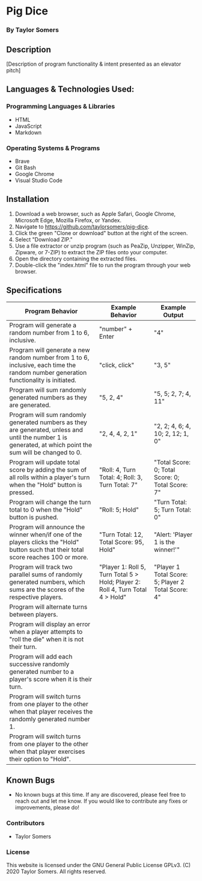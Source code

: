 # Pig Dice

  ### By Taylor Somers

## Description

  [Description of program functionality & intent presented as an elevator pitch]

## Languages & Technologies Used:

  ### Programming Languages & Libraries
  * HTML
  * JavaScript
  * Markdown

  ### Operating Systems & Programs
  * Brave
  * Git Bash
  * Google Chrome
  * Visual Studio Code

## Installation

  1. Download a web browser, such as Apple Safari, Google Chrome, Microsoft Edge, Mozilla Firefox, or Yandex.
  2. Navigate to https://github.com/taylorsomers/pig-dice.
  3. Click the green "Clone or download" button at the right of the screen.
  4. Select "Download ZIP."
  5. Use a file extractor or unzip program (such as PeaZip, Unzipper, WinZip, Zipware, or 7-ZIP) to extract the ZIP files onto your computer.
  6. Open the directory containing the extracted files.
  7. Double-click the "index.html" file to run the program through your web browser.

## Specifications

  | Program Behavior | Example Behavior | Example Output |
  |---|---|---|
  | Program will generate a random number from 1 to 6, inclusive. | "number" + Enter | "4" |
  | Program will generate a new random number from 1 to 6, inclusive, each time the random number generation functionality is initiated. | "click, click" | "3, 5" |
  | Program will sum randomly generated numbers as they are generated. | "5, 2, 4" | "5, 5; 2, 7; 4, 11" |
  | Program will sum randomly generated numbers as they are generated, unless and until the number 1 is generated, at which point the sum will be changed to 0. | "2, 4, 4, 2, 1" | "2, 2; 4, 6; 4, 10; 2, 12; 1, 0" |
  | Program will update total score by adding the sum of all rolls within a player's turn when the "Hold" button is pressed. | "Roll: 4, Turn Total: 4; Roll: 3, Turn Total: 7" | "Total Score: 0; Total Score: 0; Total Score: 7" |
  | Program will change the turn total to 0 when the "Hold" button is pushed. | "Roll: 5; Hold" | "Turn Total: 5; Turn Total: 0" |
  | Program will announce the winner when/if one of the players clicks the "Hold" button such that their total score reaches 100 or more. | "Turn Total: 12, Total Score: 95, Hold" | "Alert: 'Player 1 is the winner!'" |
  | Program will track two parallel sums of randomly generated numbers, which sums are the scores of the respective players. | "Player 1: Roll 5, Turn Total 5 > Hold; Player 2: Roll 4, Turn Total 4 > Hold" | "Player 1 Total Score: 5; Player 2 Total Score: 4" |
  | Program will alternate turns between players. |  |  |
  | Program will display an error when a player attempts to "roll the die" when it is not their turn. |  |  |
  | Program will add each successive randomly generated number to a player's score when it is their turn. |  |  |
  | Program will switch turns from one player to the other when that player receives the randomly generated number 1. |  |  |
  | Program will switch turns from one player to the other when that player exercises their option to "Hold". |  |  |

## Known Bugs

  * No known bugs at this time. If any are discovered, please feel free to reach out and let me know. If you would like to contribute any fixes or improvements, please do!

### Contributors

  * Taylor Somers

### License

This website is licensed under the GNU General Public License GPLv3. (C) 2020 Taylor Somers. All rights reserved.